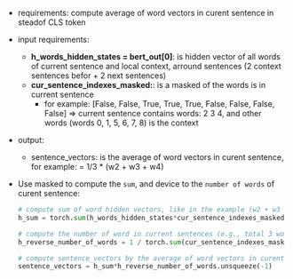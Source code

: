  

- requirements: compute average of word vectors in curent sentence in steadof CLS token 
- input requirements: 
    - **h_words_hidden_states = bert_out[0]**: is hidden vector of all words of current sentence and local context, arround sentences (2 context sentences befor + 2 next sentences) 
    - **cur_sentence_indexes_masked:**:  is a masked of the words is in current sentence
      - for example: [False, False, True, True, True, False, False, False, False] => current sentence contains words: 2 3 4, and other words (words 0, 1, 5, 6, 7, 8) is the context 
- output:
  - sentence_vectors: is the average of word vectors in curent sentence, for example: = 1/3 * (w2 + w3 + w4)
  
- Use masked to compute the `sum`, and device to the `number of words` of curent sentence:

    ```python
    # compute sum of word hidden vectors, like in the example (w2 + w3 + w4)
    h_sum = torch.sum(h_words_hidden_states*cur_sentence_indexes_masked.unsqueeze(-1), dim=1)

    # compute the number of word in current sentences (e.g., total 3 words in the exmaple) - and compute the reverse of length (e.g., 1/3)
    h_reverse_number_of_words = 1 / torch.sum(cur_sentence_indexes_masked, dim=1)
    
    # compute sentence_vectors by the average of word vectors in curent sentence
    sentence_vectors = h_sum*h_reverse_number_of_words.unsqueeze(-1)
    ```